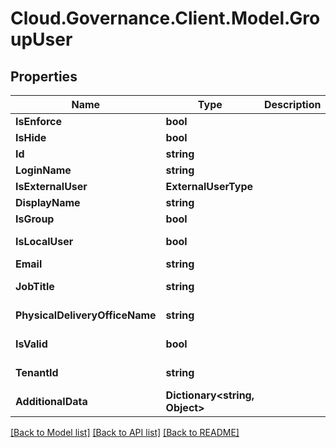 # Cloud.Governance.Client.Model.GroupUser
## Properties

Name | Type | Description | Notes
------------ | ------------- | ------------- | -------------
**IsEnforce** | **bool** |  | [optional] 
**IsHide** | **bool** |  | [optional] 
**Id** | **string** |  | [optional] 
**LoginName** | **string** |  | [optional] 
**IsExternalUser** | **ExternalUserType** |  | [optional] 
**DisplayName** | **string** |  | [optional] 
**IsGroup** | **bool** |  | [optional] 
**IsLocalUser** | **bool** |  | [optional] [readonly] 
**Email** | **string** |  | [optional] 
**JobTitle** | **string** |  | [optional] [readonly] 
**PhysicalDeliveryOfficeName** | **string** |  | [optional] [readonly] 
**IsValid** | **bool** |  | [optional] [readonly] 
**TenantId** | **string** |  | [optional] [readonly] 
**AdditionalData** | **Dictionary&lt;string, Object&gt;** |  | [optional] [readonly] 

[[Back to Model list]](../README.md#documentation-for-models) [[Back to API list]](../README.md#documentation-for-api-endpoints) [[Back to README]](../README.md)

